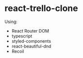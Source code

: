 # react-trello-clone

Using:
- React Router DOM
- typescript
- styled-components
- react-beautiful-dnd
- Recoil 